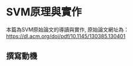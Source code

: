 # SVM原理與實作  
本篇為SVM原始論文的導讀與實作,
原始論文網址為：https://dl.acm.org/doi/pdf/10.1145/130385.130401  


## 撰寫動機
